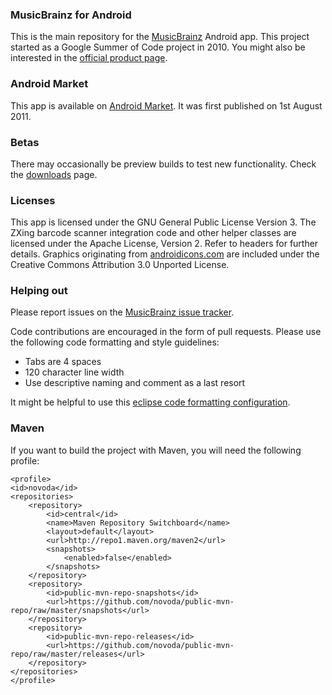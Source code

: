 ### MusicBrainz for Android

This is the main repository for the [MusicBrainz](http://www.musicbrainz.org) Android app. This project started as a Google Summer of Code project in 2010. You might also be interested in the [official product page](http://http://musicbrainz.org/doc/MusicBrainz_for_Android).

### Android Market

This app is available on [Android Market](https://market.android.com/details?id=org.musicbrainz.mobile). It was first published on 1st August 2011.

### Betas

There may occasionally be preview builds to test new functionality. Check the [downloads](https://github.com/jdamcd/MusicBrainzAndroid/downloads) page.

### Licenses

This app is licensed under the GNU General Public License Version 3.
The ZXing barcode scanner integration code and other helper classes are licensed under the Apache License, Version 2.
Refer to headers for further details.
Graphics originating from [androidicons.com](https://www.androidicons.com) are included under the Creative Commons Attribution 3.0 Unported License.

### Helping out

Please report issues on the [MusicBrainz issue tracker](http://tickets.musicbrainz.org/).

Code contributions are encouraged in the form of pull requests. Please use the following code formatting and style guidelines:

* Tabs are 4 spaces
* 120 character line width
* Use descriptive naming and comment as a last resort

It might be helpful to use this [eclipse code formatting configuration](https://github.com/novoda/public-mvn-repo/blob/master/eclipse/clean_code_formatter_profile.xml).

### Maven

If you want to build the project with Maven, you will need the following profile:

    <profile>
    <id>novoda</id>
	<repositories>
		<repository>
			<id>central</id>
			<name>Maven Repository Switchboard</name>
			<layout>default</layout>
			<url>http://repo1.maven.org/maven2</url>
			<snapshots>
				<enabled>false</enabled>
			</snapshots>
		</repository>
		<repository>
			<id>public-mvn-repo-snapshots</id>
			<url>https://github.com/novoda/public-mvn-repo/raw/master/snapshots</url>
		</repository>
		<repository>
			<id>public-mvn-repo-releases</id>
			<url>https://github.com/novoda/public-mvn-repo/raw/master/releases</url>
		</repository>
	</repositories>
    </profile>
